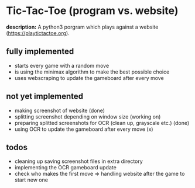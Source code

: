 # Tic-Tac-Toe (program vs. website)

**description:**
A python3 porgram which plays against a website (https://playtictactoe.org).

fully implemented
-------------------
- starts every game with a random move
- is using the minimax algorithm to make the best possible choice
- uses webscraping to update the gameboard after every move

not yet implemented
----------------------------
 - making screenshot of website (done)
 - splitting screenshot depending on window size (working on)
 - preparing splitted screenshots for OCR (clean up, grayscale etc.) (done)
 - using OCR to update the gameboard after every move (x)

 todos
 -------
- cleaning up
     saving screenshot files in extra directory
- implementing the OCR gameboard update
- check who makes the first move  => handling website after the game to start new one
